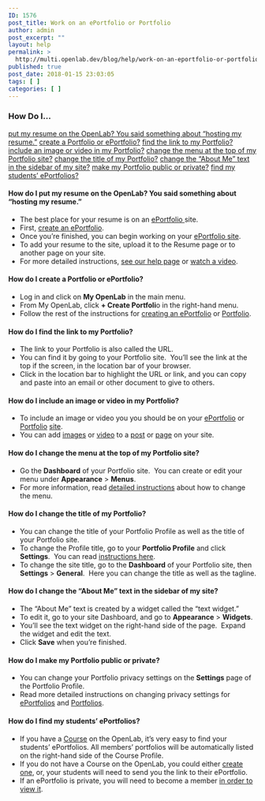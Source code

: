 ```yaml
---
ID: 1576
post_title: Work on an ePortfolio or Portfolio
author: admin
post_excerpt: ""
layout: help
permalink: >
  http://multi.openlab.dev/blog/help/work-on-an-eportfolio-or-portfolio/
published: true
post_date: 2018-01-15 23:03:05
tags: [ ]
categories: [ ]
---
```

<h3>How Do I…</h3>
<a href="https://openlab.citytech.cuny.edu/blog/help/work-on-an-eportfolio-or-portfolio/#resume">put my resume on the OpenLab? You said something about “hosting my resume.”</a>
<a href="https://openlab.citytech.cuny.edu/blog/help/work-on-an-eportfolio-or-portfolio/#createportfolio">create a Portfolio or ePortfolio?</a>
<a href="https://openlab.citytech.cuny.edu/blog/help/work-on-an-eportfolio-or-portfolio/#findlink">find the link to my Portfolio?</a>
<a href="https://openlab.citytech.cuny.edu/blog/help/work-on-an-eportfolio-or-portfolio/#image">include an image or video in my Portfolio?</a>
<a href="https://openlab.citytech.cuny.edu/blog/help/work-on-an-eportfolio-or-portfolio/#changemenu">change the menu at the top of my Portfolio site?</a>
<a href="https://openlab.citytech.cuny.edu/blog/help/work-on-an-eportfolio-or-portfolio/#changetitle">change the title of my Portfolio?</a>
<a href="https://openlab.citytech.cuny.edu/blog/help/work-on-an-eportfolio-or-portfolio/#changetext">change the “About Me” text in the sidebar of my site?</a>
<a href="https://openlab.citytech.cuny.edu/blog/help/work-on-an-eportfolio-or-portfolio/#privacy">make my Portfolio public or private?</a>
<a href="https://openlab.citytech.cuny.edu/blog/help/work-on-an-eportfolio-or-portfolio/#findstudents">find my students’ ePortfolios?</a>
<h4>How do I put my resume on the OpenLab? You said something about “hosting my resume.”</h4>
<ul>
 	<li>The best place for your resume is on an <a href="https://openlab.citytech.cuny.edu/blog/help/help-category/student-eportfolios/">ePortfolio </a>site.</li>
 	<li>First, <a href="https://openlab.citytech.cuny.edu/blog/help/creating-an-eportfolio/">create an ePortfolio</a>.</li>
 	<li>Once you’re finished, you can begin working on your <a href="https://openlab.citytech.cuny.edu/blog/help/setting-up-your-eportfolio-site/">ePortfolio site</a>.</li>
 	<li>To add your resume to the site, upload it to the Resume page or to another page on your site.</li>
 	<li>For more detailed instructions, <a href="https://openlab.citytech.cuny.edu/blog/help/adding-images-to-your-site/">see our help page</a> or <a href="http://websupport1.citytech.cuny.edu/eportfolio_student_videos/InsertMedia/InsertMedia.html">watch a video</a>.</li>
</ul>
<h4>How do I create a Portfolio or ePortfolio?</h4>
<ul>
 	<li>Log in and click on <strong>My OpenLab</strong> in the main menu.</li>
 	<li>From My OpenLab, click <strong>+ Create Portfoli</strong>o in the right-hand menu.</li>
 	<li>Follow the rest of the instructions for <a href="https://openlab.citytech.cuny.edu/blog/help/creating-an-eportfolio/">creating an ePortfolio</a> or <a href="https://openlab.citytech.cuny.edu/blog/help/creating-a-portfolio/">Portfolio</a>.</li>
</ul>
<h4>How do I find the link to my Portfolio?</h4>
<ul>
 	<li>The link to your Portfolio is also called the URL.</li>
 	<li>You can find it by going to your Portfolio site.  You’ll see the link at the top if the screen, in the location bar of your browser.</li>
 	<li>Click in the location bar to highlight the URL or link, and you can copy and paste into an email or other document to give to others.</li>
</ul>
<h4>How do I include an image or video in my Portfolio?</h4>
<ul>
 	<li>To include an image or video you you should be on your <a href="https://openlab.citytech.cuny.edu/blog/help/setting-up-your-eportfolio-site/">ePortfolio</a> or <a href="https://openlab.citytech.cuny.edu/blog/help/setting-up-your-portfolio-site/">Portfolio</a> <a href="https://openlab.citytech.cuny.edu/blog/help/help-category/sites-on-the-openlab/">site</a>.</li>
 	<li>You can add <a href="https://openlab.citytech.cuny.edu/blog/help/adding-images-to-your-site/">images</a> or <a href="https://openlab.citytech.cuny.edu/blog/help/adding-video-to-your-site/">video</a> to a <a href="https://openlab.citytech.cuny.edu/blog/help/writing-a-post/">post</a> or <a href="https://openlab.citytech.cuny.edu/blog/help/creating-pages-on-your-site/">page</a> on your site.</li>
</ul>
<h4>How do I change the menu at the top of my Portfolio site?</h4>
<ul>
 	<li>Go the <strong>Dashboard</strong> of your Portfolio site.  You can create or edit your menu under <strong>Appearance</strong> &gt; <strong>Menus</strong>.</li>
 	<li>For more information, read <a href="https://openlab.citytech.cuny.edu/blog/help/changing-the-menu-on-your-site/">detailed instructions</a> about how to change the menu.</li>
</ul>
<h4>How do I change the title of my Portfolio?</h4>
<ul>
 	<li>You can change the title of your Portfolio Profile as well as the title of your Portfolio site.</li>
 	<li>To change the Profile title, go to your <strong>Portfolio Profile</strong> and click <strong>Settings</strong>.  You can read <a href="https://openlab.citytech.cuny.edu/blog/help/changing-privacy-and-other-settings-on-an-eportfolio/">instructions here</a>.</li>
 	<li>To change the site title, go to the <strong>Dashboard</strong> of your Portfolio site, then <strong>Settings</strong> &gt; <strong>General</strong>.  Here you can change the title as well as the tagline.</li>
</ul>
<h4>How do I change the “About Me” text in the sidebar of my site?</h4>
<ul>
 	<li>The “About Me” text is created by a widget called the “text widget.”</li>
 	<li>To edit it, go to your site Dashboard, and go to <strong>Appearance</strong> &gt; <strong>Widgets</strong>.</li>
 	<li>You’ll see the text widget on the right-hand side of the page.  Expand the widget and edit the text.</li>
 	<li>Click <strong>Save</strong> when you’re finished.</li>
</ul>
<h4>How do I make my Portfolio public or private?</h4>
<ul>
 	<li>You can change your Portfolio privacy settings on the <strong>Settings</strong> page of the Portfolio Profile.</li>
 	<li>Read more detailed instructions on changing privacy settings for <a href="https://openlab.citytech.cuny.edu/blog/help/changing-privacy-and-other-settings-on-an-eportfolio#privacy">ePortfolios</a> and <a href="https://openlab.citytech.cuny.edu/blog/help/changing-portfolio-settings#privacy">Portfolios</a>.</li>
</ul>
<h4>How do I find my students’ ePortfolios?</h4>
<ul>
 	<li>If you have a <a href="https://openlab.citytech.cuny.edu/blog/help/what-is-a-course-on-the-openlab/">Course</a> on the OpenLab, it’s very easy to find your students’ ePortfolios. All members’ portfolios will be automatically listed on the right-hand side of the Course Profile.</li>
 	<li>If you do not have a Course on the OpenLab, you could either <a href="https://openlab.citytech.cuny.edu/blog/help/creating-a-course-faculty-only/">create one</a>, or, your students will need to send you the link to their ePortfolio.</li>
 	<li>If an ePortfolio is private, you will need to become a member <a href="https://openlab.citytech.cuny.edu/blog/help/changing-privacy-and-other-settings-on-an-eportfolio#accesslist">in order to view it</a>.</li>
</ul>